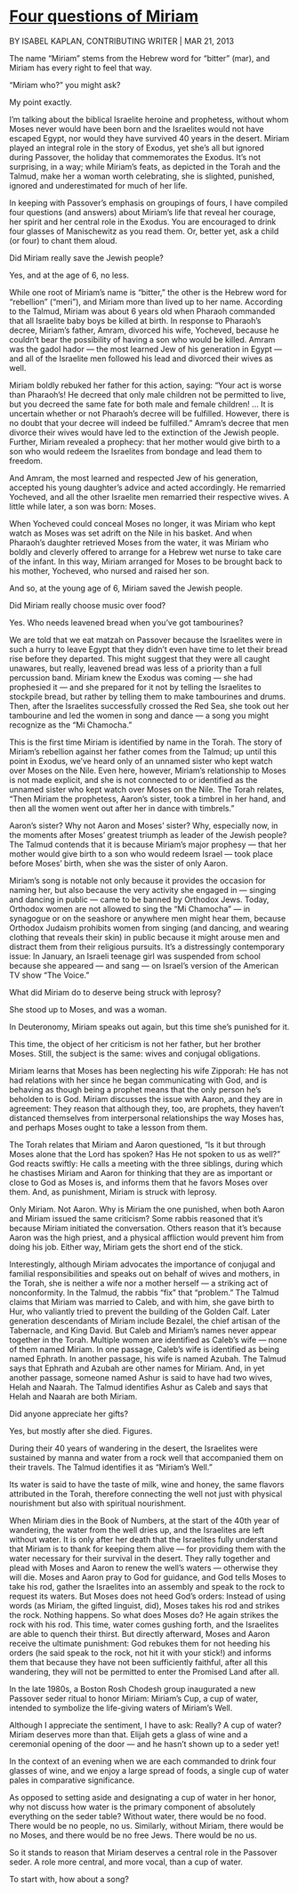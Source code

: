 [Four questions of Miriam](https://jewishjournal.com/culture/religion/114464/)
==========================
BY ISABEL KAPLAN, CONTRIBUTING WRITER | MAR 21, 2013

The name “Miriam” stems from the Hebrew word for “bitter” (mar), and Miriam has every right to feel that way. 

“Miriam who?” you might ask?

My point exactly.

I’m talking about the biblical Israelite heroine and prophetess, without whom Moses never would have been born and the Israelites would not have escaped Egypt, nor would they have survived 40 years in the desert. Miriam played an integral role in the story of Exodus, yet she’s all but ignored during Passover, the holiday that commemorates the Exodus. It’s not surprising, in a way; while Miriam’s feats, as depicted in the Torah and the Talmud, make her a woman worth celebrating, she is slighted, punished, ignored and underestimated for much of her life.   

In keeping with Passover’s emphasis on groupings of fours, I have compiled four questions (and answers) about Miriam’s life that reveal her courage, her spirit and her central role in the Exodus. You are encouraged to drink four glasses of Manischewitz as you read them. Or, better yet, ask a child (or four) to chant them aloud.

Did Miriam really save the Jewish people? 

Yes, and at the age of 6, no less. 

While one root of Miriam’s name is “bitter,” the other is the Hebrew word for “rebellion” (“meri”), and Miriam more than lived up to her name. According to the Talmud, Miriam was about 6 years old when Pharaoh commanded that all Israelite baby boys be killed at birth. In response to Pharaoh’s decree, Miriam’s father, Amram, divorced his wife, Yocheved, because he couldn’t bear the possibility of having a son who would be killed. Amram was the gadol hador — the most learned Jew of his generation in Egypt — and all of the Israelite men followed his lead and divorced their wives as well.

Miriam boldly rebuked her father for this action, saying: “Your act is worse than Pharaoh’s! He decreed that only male children not be permitted to live, but you decreed the same fate for both male and female children! … It is uncertain whether or not Pharaoh’s decree will be fulfilled. However, there is no doubt that your decree will indeed be fulfilled.” Amram’s decree that men divorce their wives would have led to the extinction of the Jewish people. Further, Miriam revealed a prophecy: that her mother would give birth to a son who would redeem the Israelites from bondage and lead them to freedom.


 
And Amram, the most learned and respected Jew of his generation, accepted his young daughter’s advice and acted accordingly. He remarried Yocheved, and all the other Israelite men remarried their respective wives. A little while later, a son was born: Moses.

When Yocheved could conceal Moses no longer, it was Miriam who kept watch as Moses was set adrift on the Nile in his basket. And when Pharaoh’s daughter retrieved Moses from the water, it was Miriam who boldly and cleverly offered to arrange for a Hebrew wet nurse to take care of the infant. In this way, Miriam arranged for Moses to be brought back to his mother, Yocheved, who nursed and raised her son.


 
And so, at the young age of 6, Miriam saved the Jewish people.

Did Miriam really choose music over food?

Yes. Who needs leavened bread when you’ve got tambourines?

We are told that we eat matzah on Passover because the Israelites were in such a hurry to leave Egypt that they didn’t even have time to let their bread rise before they departed. This might suggest that they were all caught unawares, but really, leavened bread was less of a priority than a full percussion band. Miriam knew the Exodus was coming — she had prophesied it — and she prepared for it not by telling the Israelites to stockpile bread, but rather by telling them to make tambourines and drums. Then, after the Israelites successfully crossed the Red Sea, she took out her tambourine and led the women in song and dance — a song you might recognize as the “Mi Chamocha.”


 
This is the first time Miriam is identified by name in the Torah. The story of Miriam’s rebellion against her father comes from the Talmud; up until this point in Exodus, we’ve heard only of an unnamed sister who kept watch over Moses on the Nile. Even here, however, Miriam’s relationship to Moses is not made explicit, and she is not connected to or identified as the unnamed sister who kept watch over Moses on the Nile. The Torah relates, “Then Miriam the prophetess, Aaron’s sister, took a timbrel in her hand, and then all the women went out after her in dance with timbrels.”

Aaron’s sister? Why not Aaron and Moses’ sister? Why, especially now, in the moments after  Moses’ greatest triumph as leader of the Jewish people? The Talmud contends that it is because Miriam’s major prophesy — that her mother would give birth to a son who would redeem Israel — took place before Moses’ birth, when she was the sister of only Aaron.  


 
Miriam’s song is notable not only because it provides the occasion for naming her, but also because the very activity she engaged in — singing and dancing in public — came to be banned by Orthodox Jews. Today, Orthodox women are not allowed to sing the “Mi Chamocha” — in synagogue or on the seashore or anywhere men might hear them, because Orthodox Judaism prohibits women from singing (and dancing, and wearing clothing that reveals their skin) in public because it might arouse men and distract them from their religious pursuits. It’s a distressingly contemporary issue: In January, an Israeli teenage girl was suspended from school because she appeared — and sang — on Israel’s version of the American TV show “The Voice.” 

 

What did Miriam do to deserve being struck with leprosy? 

She stood up to Moses, and was a woman.

In Deuteronomy, Miriam speaks out again, but this time she’s punished for it. 

This time, the object of her criticism is not her father, but her brother Moses. Still, the subject is the same: wives and conjugal obligations. 


 
Miriam learns that Moses has been neglecting his wife Zipporah: He has not had relations with her since he began communicating with God, and is behaving as though being a prophet means that the only person he’s beholden to is God. Miriam discusses the issue with Aaron, and they are in agreement: They reason that although they, too, are prophets, they haven’t distanced themselves from interpersonal relationships the way Moses has, and perhaps Moses ought to take a lesson from them.

The Torah relates that Miriam and Aaron questioned, “Is it but through Moses alone that the Lord has spoken? Has He not spoken to us as well?” God reacts swiftly: He calls a meeting with the three siblings, during which he chastises Miriam and Aaron for thinking that they are as important or close to God as Moses is, and informs them that he favors Moses over them. And, as punishment, Miriam is struck with leprosy.

Only Miriam. Not Aaron. Why is Miriam the one punished, when both Aaron and Miriam issued the same criticism? Some rabbis reasoned that it’s because Miriam initiated the conversation. Others reason that it’s because Aaron was the high priest, and a physical affliction would prevent him from doing his job. Either way, Miriam gets the short end of the stick.


 
Interestingly, although Miriam advocates the importance of conjugal and familial responsibilities and speaks out on behalf of wives and mothers, in the Torah, she is neither a wife nor a mother herself — a striking act of nonconformity. In the Talmud, the rabbis “fix” that “problem.” The Talmud claims that Miriam was married to Caleb, and with him, she gave birth to Hur, who valiantly tried to prevent the building of the Golden Calf. Later generation descendants of Miriam include Bezalel, the chief artisan of the Tabernacle, and King David. But Caleb and Miriam’s names never appear together in the Torah. Multiple women are identified as Caleb’s wife — none of them named Miriam. In one passage, Caleb’s wife is identified as being named Ephrath. In another passage, his wife is named Azubah. The Talmud says that Ephrath and Azubah are other names for Miriam. And, in yet another passage, someone named Ashur is said to have had two wives, Helah and Naarah. The Talmud identifies Ashur as Caleb and says that Helah and Naarah are both Miriam. 

Did anyone appreciate her gifts? 

Yes, but mostly after she died. Figures. 

During their 40 years of wandering in the desert, the Israelites were sustained by manna and water from a rock well that accompanied them on their travels. The Talmud identifies it as “Miriam’s Well.” 

Its water is said to have the taste of milk, wine and honey, the same flavors attributed in the Torah, therefore connecting the well not just with physical nourishment but also with spiritual nourishment.

When Miriam dies in the Book of Numbers, at the start of the 40th year of wandering, the water from the well dries up, and the Israelites are left without water. It is only after her death that the Israelites fully understand that Miriam is to thank for keeping them alive — for providing them with the water necessary for their survival in the desert. They rally together and plead with Moses and Aaron to renew the well’s waters — otherwise they will die. Moses and Aaron pray to God for guidance, and God tells Moses to take his rod, gather the Israelites into an assembly and speak to the rock to request its waters. But Moses does not heed God’s orders: Instead of using words (as Miriam, the gifted linguist, did), Moses takes his rod and strikes the rock. Nothing happens. So what does Moses do? He again strikes the rock with his rod. This time, water comes gushing forth, and the Israelites are able to quench their thirst. But directly afterward, Moses and Aaron receive the ultimate punishment: God rebukes them for not heeding his orders (he said speak to the rock, not hit it with your stick!) and informs them that because they have not been sufficiently faithful, after all this wandering, they will not be permitted to enter the Promised Land after all. 


 
In the late 1980s, a Boston Rosh Chodesh group inaugurated a new Passover seder ritual to honor Miriam: Miriam’s Cup, a cup of water, intended to symbolize the life-giving waters of Miriam’s Well.

Although I appreciate the sentiment, I have to ask: Really? A cup of water? Miriam deserves more than that. Elijah gets a glass of wine and a ceremonial opening of the door — and he hasn’t shown up to a seder yet! 

In the context of an evening when we are each commanded to drink four glasses of wine, and we enjoy a large spread of foods, a single cup of water pales in comparative significance. 

As opposed to setting aside and designating a cup of water in her honor, why not discuss how water is the primary component of absolutely everything on the seder table? Without water, there would be no food. There would be no people, no us. Similarly, without Miriam, there would be no Moses, and there would be no free Jews. There would be no us.

So it stands to reason that Miriam deserves a central role in the Passover seder. A role more central, and more vocal, than a cup of water.

To start with, how about a song?  
